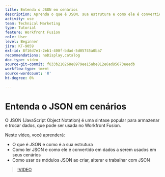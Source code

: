 ```yaml
---
title: Entenda o JSON em cenários
description: Aprenda o que é JSON, sua estrutura e como ele é convertido em dados a serem usados em cenários do  [!DNL Adobe Workfront Fusion].
activity: use
team: Technical Marketing
type: Tutorial
feature: Workfront Fusion
role: User
level: Beginner
jira: KT-9059
exl-id: 8f16d7e1-2eb1-400f-bdad-5d05745a0ba7
recommendations: noDisplay,catalog
doc-type: video
source-git-commit: f033b210268e8979ee15abe812e6ad85673eeedb
workflow-type: tm+mt
source-wordcount: '0'
ht-degree: 0%

---
```


# Entenda o JSON em cenários

O JSON (JavaScript Object Notation) é uma sintaxe popular para armazenar e trocar dados, que pode ser usada no Workfront Fusion.

Neste vídeo, você aprenderá:

* O que é JSON e como é a sua estrutura
* Como ler JSON e como ele é convertido em dados a serem usados em seus cenários
* Como usar os módulos JSON ao criar, alterar e trabalhar com JSON

>[!VIDEO](https://video.tv.adobe.com/v/335300/?quality=12&learn=on)
